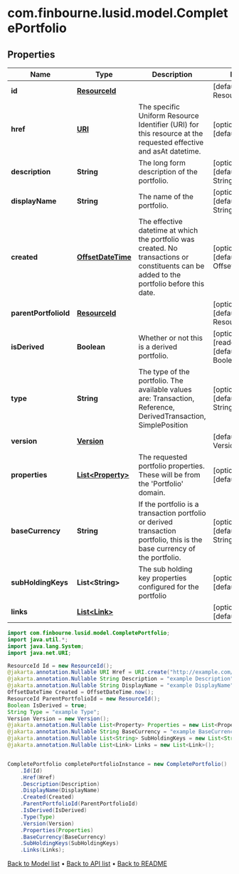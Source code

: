 # com.finbourne.lusid.model.CompletePortfolio

## Properties

Name | Type | Description | Notes
------------ | ------------- | ------------- | -------------
**id** | [**ResourceId**](ResourceId.md) |  | [default to ResourceId]
**href** | [**URI**](URI.md) | The specific Uniform Resource Identifier (URI) for this resource at the requested effective and asAt datetime. | [optional] [default to URI]
**description** | **String** | The long form description of the portfolio. | [optional] [default to String]
**displayName** | **String** | The name of the portfolio. | [optional] [default to String]
**created** | [**OffsetDateTime**](OffsetDateTime.md) | The effective datetime at which the portfolio was created. No transactions or constituents can be added to the portfolio before this date. | [optional] [default to OffsetDateTime]
**parentPortfolioId** | [**ResourceId**](ResourceId.md) |  | [optional] [default to ResourceId]
**isDerived** | **Boolean** | Whether or not this is a derived portfolio. | [optional] [readonly] [default to Boolean]
**type** | **String** | The type of the portfolio. The available values are: Transaction, Reference, DerivedTransaction, SimplePosition | [optional] [default to String]
**version** | [**Version**](Version.md) |  | [default to Version]
**properties** | [**List&lt;Property&gt;**](Property.md) | The requested portfolio properties. These will be from the &#39;Portfolio&#39; domain. | [optional] [default to List<Property>]
**baseCurrency** | **String** | If the portfolio is a transaction portfolio or derived transaction portfolio, this is the base currency of the portfolio. | [optional] [default to String]
**subHoldingKeys** | **List&lt;String&gt;** | The sub holding key properties configured for the portfolio | [optional] [default to List<String>]
**links** | [**List&lt;Link&gt;**](Link.md) |  | [optional] [default to List<Link>]

```java
import com.finbourne.lusid.model.CompletePortfolio;
import java.util.*;
import java.lang.System;
import java.net.URI;

ResourceId Id = new ResourceId();
@jakarta.annotation.Nullable URI Href = URI.create("http://example.com/Href");
@jakarta.annotation.Nullable String Description = "example Description";
@jakarta.annotation.Nullable String DisplayName = "example DisplayName";
OffsetDateTime Created = OffsetDateTime.now();
ResourceId ParentPortfolioId = new ResourceId();
Boolean IsDerived = true;
String Type = "example Type";
Version Version = new Version();
@jakarta.annotation.Nullable List<Property> Properties = new List<Property>();
@jakarta.annotation.Nullable String BaseCurrency = "example BaseCurrency";
@jakarta.annotation.Nullable List<String> SubHoldingKeys = new List<String>();
@jakarta.annotation.Nullable List<Link> Links = new List<Link>();


CompletePortfolio completePortfolioInstance = new CompletePortfolio()
    .Id(Id)
    .Href(Href)
    .Description(Description)
    .DisplayName(DisplayName)
    .Created(Created)
    .ParentPortfolioId(ParentPortfolioId)
    .IsDerived(IsDerived)
    .Type(Type)
    .Version(Version)
    .Properties(Properties)
    .BaseCurrency(BaseCurrency)
    .SubHoldingKeys(SubHoldingKeys)
    .Links(Links);
```


[Back to Model list](../README.md#documentation-for-models) &#8226; [Back to API list](../README.md#documentation-for-api-endpoints) &#8226; [Back to README](../README.md)

